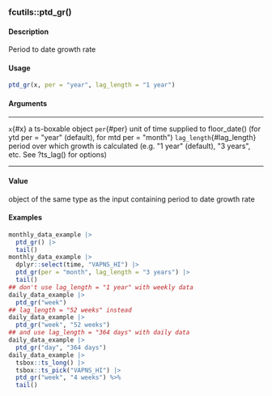 ### fcutils::ptd_gr()

#### Description

Period to date growth rate

#### Usage

``` R
ptd_gr(x, per = "year", lag_length = "1 year")
```

#### Arguments

  --------------------------- -----------------------------------------------------------------------------------------------------------------
  `x`{#x}                     a ts-boxable object
  `per`{#per}                 unit of time supplied to floor_date() (for ytd per = \"year\" (default), for mtd per = \"month\")
  `lag_length`{#lag_length}   period over which growth is calculated (e.g. \"1 year\" (default), \"3 years\", etc. See ?ts_lag() for options)
  --------------------------- -----------------------------------------------------------------------------------------------------------------

#### Value

object of the same type as the input containing period to date growth
rate

#### Examples

``` R
monthly_data_example |>
  ptd_gr() |>
  tail()
monthly_data_example |>
  dplyr::select(time, "VAPNS_HI") |>
  ptd_gr(per = "month", lag_length = "3 years") |>
  tail()
## don't use lag_length = "1 year" with weekly data
daily_data_example |>
  ptd_gr("week")
## lag_length = "52 weeks" instead
daily_data_example |>
  ptd_gr("week", "52 weeks")
## and use lag_length = "364 days" with daily data
daily_data_example |>
  ptd_gr("day", "364 days")
daily_data_example |>
  tsbox::ts_long() |>
  tsbox::ts_pick("VAPNS_HI") |>
  ptd_gr("week", "4 weeks") %>%
  tail()
```
